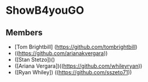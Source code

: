 # ShowB4youGO
## Members 
* [Tom Brightbill] (https://github.com/tombrightbill)
* ((https://github.com/arianakvergara))
* ([Stan Stetzo])()
* ([Ariana Vergara])((https://github.com/whileyryan))
* ([Ryan Whiley]) ((https://github.com/sszeto71))

